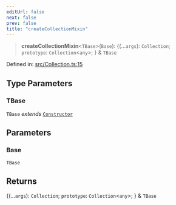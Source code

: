 ```yaml
---
editUrl: false
next: false
prev: false
title: "createCollectionMixin"
---
```


> **createCollectionMixin**\<`TBase`\>(`Base`): \{(...`args`): `Collection`; `prototype`: `Collection`\<`any`\>; \} & `TBase`

Defined in: [src/Collection.ts:15](https://github.com/fabricjs/fabric.js/blob/9a792f4b7b8031f02ec7ea4ce8c99f810e45cfec/src/Collection.ts#L15)

## Type Parameters

### TBase

`TBase` *extends* [`Constructor`](/api/type-aliases/constructor/)

## Parameters

### Base

`TBase`

## Returns

\{(...`args`): `Collection`; `prototype`: `Collection`\<`any`\>; \} & `TBase`
